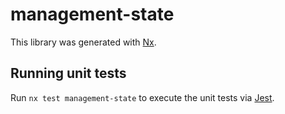# management-state

This library was generated with [Nx](https://nx.dev).

## Running unit tests

Run `nx test management-state` to execute the unit tests via [Jest](https://jestjs.io).
